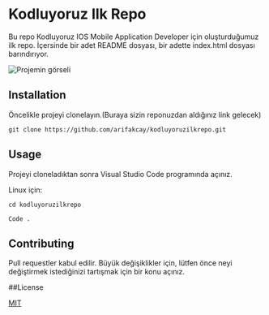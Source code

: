 # Kodluyoruz Ilk Repo

Bu repo Kodluyoruz IOS Mobile Application Developer için oluşturduğumuz ilk repo. İçersinde bir adet README dosyası, bir adette index.html dosyası barındırıyor.

![Projemin görseli](https://app.patika.dev/cdn/storage/Images/jNwjt9bx5Li356pzz/original/jNwjt9bx5Li356pzz.jpg)



## Installation

Öncelikle projeyi clonelayın.(Buraya sizin reponuzdan aldığınız link gelecek)



``` git clone https://github.com/arifakcay/kodluyoruzilkrepo.git ```



## Usage

Projeyi cloneladıktan sonra Visual Studio Code programında açınız.

Linux için:

``` cd kodluyoruzilkrepo  ``` 

 ```Code . ```





## Contributing

Pull requestler kabul edilir. Büyük değişiklikler için, lütfen önce neyi değiştirmek istediğinizi tartışmak için bir konu açınız.

##License

[MIT](https://choosealicense.com/licenses/mit/)









